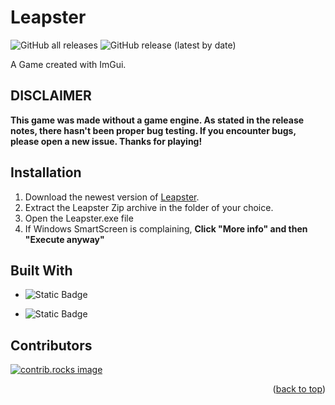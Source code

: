 # Leapster

![GitHub all releases](https://img.shields.io/github/downloads/Moldybot9411/Leapster/total?color=%23FF8C00&style=flat-square)
![GitHub release (latest by date)](https://img.shields.io/github/v/release/Moldybot9411/Leapster?style=flat-square)

A Game created with ImGui.

## **DISCLAIMER**
**This game was made without a game engine. As stated in the release notes, there hasn't been proper bug testing. If you encounter bugs, please open a new issue. Thanks for playing!**

## Installation
1. Download the newest version of [Leapster](https://github.com/Moldybot9411/Leapster/releases/download/v0.5/Leapster.zip).
2. Extract the Leapster Zip archive in the folder of your choice.
3. Open the Leapster.exe file
4. If Windows SmartScreen is complaining, **Click "More info" and then "Execute anyway"** 

## Built With

*  ![Static Badge](https://img.shields.io/badge/C%23%20-%20Visual%20Studio%20-%20darkgrey?style=for-the-badge)

*  ![Static Badge](https://img.shields.io/badge/ImGui%20-%20darkgrey?style=for-the-badge&logo=opengl&logoColor=white&logoSize=auto)






## Contributors

<a href="https://github.com/Moldybot9411/Leapster/graphs/contributors">
  <img src="https://contrib.rocks/image?repo=Moldybot9411/Leapster" alt="contrib.rocks image" />
</a>

<p align="right">(<a href="#readme-top">back to top</a>)</p>
